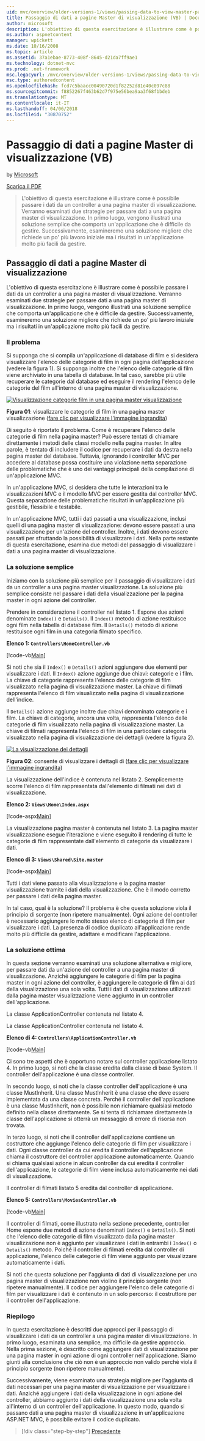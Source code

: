 ```yaml
---
uid: mvc/overview/older-versions-1/views/passing-data-to-view-master-pages-vb
title: Passaggio di dati a pagine Master di visualizzazione (VB) | Documenti Microsoft
author: microsoft
description: L'obiettivo di questa esercitazione è illustrare come è possibile passare i dati da un controller a una pagina master di visualizzazione. Verranno esaminati due strategie per passare dati a una vista m...
ms.author: aspnetcontent
manager: wpickett
ms.date: 10/16/2008
ms.topic: article
ms.assetid: 37a1ebae-8773-408f-8645-d21da7ff9ae1
ms.technology: dotnet-mvc
ms.prod: .net-framework
msc.legacyurl: /mvc/overview/older-versions-1/views/passing-data-to-view-master-pages-vb
msc.type: authoredcontent
ms.openlocfilehash: fcd7c5baacc00490720d1f82252d81e40c097c88
ms.sourcegitcommit: f8852267f463b62d7f975e56bea9aa3f68fbbdeb
ms.translationtype: MT
ms.contentlocale: it-IT
ms.lasthandoff: 04/06/2018
ms.locfileid: "30870752"
---
```

<a name="passing-data-to-view-master-pages-vb"></a>Passaggio di dati a pagine Master di visualizzazione (VB)
====================
by [Microsoft](https://github.com/microsoft)

[Scarica il PDF](http://download.microsoft.com/download/e/f/3/ef3f2ff6-7424-48f7-bdaa-180ef64c3490/ASPNET_MVC_Tutorial_13_VB.pdf)

> L'obiettivo di questa esercitazione è illustrare come è possibile passare i dati da un controller a una pagina master di visualizzazione. Verranno esaminati due strategie per passare dati a una pagina master di visualizzazione. In primo luogo, vengono illustrati una soluzione semplice che comporta un'applicazione che è difficile da gestire. Successivamente, esamineremo una soluzione migliore che richiede un po' più lavoro iniziale ma i risultati in un'applicazione molto più facili da gestire.


## <a name="passing-data-to-view-master-pages"></a>Passaggio di dati a pagine Master di visualizzazione

L'obiettivo di questa esercitazione è illustrare come è possibile passare i dati da un controller a una pagina master di visualizzazione. Verranno esaminati due strategie per passare dati a una pagina master di visualizzazione. In primo luogo, vengono illustrati una soluzione semplice che comporta un'applicazione che è difficile da gestire. Successivamente, esamineremo una soluzione migliore che richiede un po' più lavoro iniziale ma i risultati in un'applicazione molto più facili da gestire.

### <a name="the-problem"></a>Il problema

Si supponga che si compila un'applicazione di database di film e si desidera visualizzare l'elenco delle categorie di film in ogni pagina dell'applicazione (vedere la figura 1). Si supponga inoltre che l'elenco delle categorie di film viene archiviato in una tabella di database. In tal caso, sarebbe più utile recuperare le categorie dal database ed eseguire il rendering l'elenco delle categorie del film all'interno di una pagina master di visualizzazione.


[![Visualizzazione categorie film in una pagina master visualizzazione](passing-data-to-view-master-pages-vb/_static/image2.png)](passing-data-to-view-master-pages-vb/_static/image1.png)

**Figura 01**: visualizzare le categorie di film in una pagina master visualizzazione ([fare clic per visualizzare l'immagine ingrandita](passing-data-to-view-master-pages-vb/_static/image3.png))


Di seguito è riportato il problema. Come è recuperare l'elenco delle categorie di film nella pagina master? Può essere tentati di chiamare direttamente i metodi delle classi modello nella pagina master. In altre parole, è tentato di includere il codice per recuperare i dati da destra nella pagina master del database. Tuttavia, ignorando i controller MVC per accedere al database possa costituire una violazione netta separazione delle problematiche che è uno dei vantaggi principali della compilazione di un'applicazione MVC.

In un'applicazione MVC, si desidera che tutte le interazioni tra le visualizzazioni MVC e il modello MVC per essere gestita dal controller MVC. Questa separazione delle problematiche risultati in un'applicazione più gestibile, flessibile e testabile.

In un'applicazione MVC, tutti i dati passati a una visualizzazione, inclusi quelli di una pagina master di visualizzazione: devono essere passati a una visualizzazione per un'azione del controller. Inoltre, i dati devono essere passati per sfruttando la possibilità di visualizzare i dati. Nella parte restante di questa esercitazione, esamina due metodi del passaggio di visualizzare i dati a una pagina master di visualizzazione.

### <a name="the-simple-solution"></a>La soluzione semplice

Iniziamo con la soluzione più semplice per il passaggio di visualizzare i dati da un controller a una pagina master visualizzazione. La soluzione più semplice consiste nel passare i dati della visualizzazione per la pagina master in ogni azione del controller.

Prendere in considerazione il controller nel listato 1. Espone due azioni denominate `Index()` e `Details()`. Il `Index()` metodo di azione restituisce ogni film nella tabella di database film. Il `Details()` metodo di azione restituisce ogni film in una categoria filmato specifico.

**Elenco 1: `Controllers\HomeController.vb`**

[!code-vb[Main](passing-data-to-view-master-pages-vb/samples/sample1.vb)]

Si noti che sia il `Index()` e `Details()` azioni aggiungere due elementi per visualizzare i dati. Il `Index()` azione aggiunge due chiavi: categorie e i film. La chiave di categorie rappresenta l'elenco delle categorie di film visualizzato nella pagina di visualizzazione master. La chiave di filmati rappresenta l'elenco di film visualizzato nella pagina di visualizzazione dell'indice.

Il `Details()` azione aggiunge inoltre due chiavi denominato categorie e i film. La chiave di categorie, ancora una volta, rappresenta l'elenco delle categorie di film visualizzato nella pagina di visualizzazione master. La chiave di filmati rappresenta l'elenco di film in una particolare categoria visualizzato nella pagina di visualizzazione dei dettagli (vedere la figura 2).


[![La visualizzazione dei dettagli](passing-data-to-view-master-pages-vb/_static/image5.png)](passing-data-to-view-master-pages-vb/_static/image4.png)

**Figura 02**: consente di visualizzare i dettagli di ([fare clic per visualizzare l'immagine ingrandita](passing-data-to-view-master-pages-vb/_static/image6.png))


La visualizzazione dell'indice è contenuta nel listato 2. Semplicemente scorre l'elenco di film rappresentata dall'elemento di filmati nei dati di visualizzazione.

**Elenco 2: `Views\Home\Index.aspx`**

[!code-aspx[Main](passing-data-to-view-master-pages-vb/samples/sample2.aspx)]

La visualizzazione pagina master è contenuta nel listato 3. La pagina master visualizzazione esegue l'iterazione e viene eseguito il rendering di tutte le categorie di film rappresentate dall'elemento di categorie da visualizzare i dati.

**Elenco di 3: `Views\Shared\Site.master`**

[!code-aspx[Main](passing-data-to-view-master-pages-vb/samples/sample3.aspx)]

Tutti i dati viene passato alla visualizzazione e la pagina master visualizzazione tramite i dati della visualizzazione. Che è il modo corretto per passare i dati della pagina master.

In tal caso, qual è la soluzione? Il problema è che questa soluzione viola il principio di sorgente (non ripetere manualmente). Ogni azione del controller è necessario aggiungere lo molto stesso elenco di categorie di film per visualizzare i dati. La presenza di codice duplicato all'applicazione rende molto più difficile da gestire, adattare e modificare l'applicazione.

### <a name="the-good-solution"></a>La soluzione ottima

In questa sezione verranno esaminati una soluzione alternativa e migliore, per passare dati da un'azione del controller a una pagina master di visualizzazione. Anziché aggiungere le categorie di film per la pagina master in ogni azione del controller, è aggiungere le categorie di film ai dati della visualizzazione una sola volta. Tutti i dati di visualizzazione utilizzati dalla pagina master visualizzazione viene aggiunto in un controller dell'applicazione.

La classe ApplicationController contenuta nel listato 4.

La classe ApplicationController contenuta nel listato 4.

**Elenco di 4: `Controllers\ApplicationController.vb`**

[!code-vb[Main](passing-data-to-view-master-pages-vb/samples/sample4.vb)]

Ci sono tre aspetti che è opportuno notare sul controller applicazione listato 4. In primo luogo, si noti che la classe eredita dalla classe di base System. Il controller dell'applicazione è una classe controller.

In secondo luogo, si noti che la classe controller dell'applicazione è una classe MustInherit. Una classe MustInherit è una classe che deve essere implementata da una classe concreta. Perché il controller dell'applicazione è una classe MustInherit, non è possibile non richiamare qualsiasi metodo definito nella classe direttamente. Se si tenta di richiamare direttamente la classe dell'applicazione si otterrà un messaggio di errore di risorsa non trovata.

In terzo luogo, si noti che il controller dell'applicazione contiene un costruttore che aggiunge l'elenco delle categorie di film per visualizzare i dati. Ogni classe controller da cui eredita il controller dell'applicazione chiama il costruttore del controller applicazione automaticamente. Quando si chiama qualsiasi azione in alcun controller da cui eredita il controller dell'applicazione, le categorie di film viene inclusa automaticamente nei dati di visualizzazione.

Il controller di filmati listato 5 eredita dal controller di applicazione.

**Elenco 5: `Controllers\MoviesController.vb`**

[!code-vb[Main](passing-data-to-view-master-pages-vb/samples/sample5.vb)]

Il controller di filmati, come illustrato nella sezione precedente, controller Home espone due metodi di azione denominati `Index()` e `Details()`. Si noti che l'elenco delle categorie di film visualizzato dalla pagina master visualizzazione non è aggiunto per visualizzare i dati in entrambi i `Index()` o `Details()` metodo. Poiché il controller di filmati eredita dal controller di applicazione, l'elenco delle categorie di film viene aggiunto per visualizzare automaticamente i dati.

Si noti che questa soluzione per l'aggiunta di dati di visualizzazione per una pagina master di visualizzazione non violino il principio sorgente (non ripetere manualmente). Il codice per aggiungere l'elenco delle categorie di film per visualizzare i dati è contenuto in un solo percorso: il costruttore per il controller dell'applicazione.

### <a name="summary"></a>Riepilogo

In questa esercitazione è descritti due approcci per il passaggio di visualizzare i dati da un controller a una pagina master di visualizzazione. In primo luogo, esaminata una semplice, ma difficile da gestire approccio. Nella prima sezione, è descritto come aggiungere dati di visualizzazione per una pagina master in ogni azione di ogni controller nell'applicazione. Siamo giunti alla conclusione che ciò non è un approccio non valido perché viola il principio sorgente (non ripetere manualmente).

Successivamente, viene esaminato una strategia migliore per l'aggiunta di dati necessari per una pagina master di visualizzazione per visualizzare i dati. Anziché aggiungere i dati della visualizzazione in ogni azione del controller, abbiamo aggiunto i dati della visualizzazione una sola volta all'interno di un controller dell'applicazione. In questo modo, quando si passano dati a una pagina master di visualizzazione in un'applicazione ASP.NET MVC, è possibile evitare il codice duplicato.

> [!div class="step-by-step"]
> [Precedente](creating-page-layouts-with-view-master-pages-vb.md)
